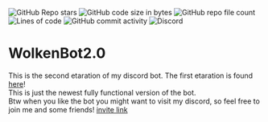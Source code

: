 ![GitHub Repo stars](https://img.shields.io/github/stars/Wolkensteine/WolkenBot2.0?label=Stars%20%3A%20%29)
![GitHub code size in bytes](https://img.shields.io/github/languages/code-size/Wolkensteine/WolkenBot2.0)
![GitHub repo file count](https://img.shields.io/github/directory-file-count/Wolkensteine/WolkenBot2.0)
![Lines of code](https://img.shields.io/tokei/lines/github.com/Wolkensteine/WolkenBot2.0)
![GitHub commit activity](https://img.shields.io/github/commit-activity/w/Wolkensteine/WolkenBot2.0)
![Discord](https://img.shields.io/discord/1034396323652317274?color=blue&label=Discord&logo=discord)

# WolkenBot2.0
This is the second etaration of my discord bot. The first etaration is found [here](https://github.com/Wolkensteine/WolkenBot)!<br>
This is just the newest fully functional version of the bot.<br>
Btw when you like the bot you might want to visit my discord, so feel free to join me and some friends! [invite link](https://discord.gg/vk9v2x4EjT)
